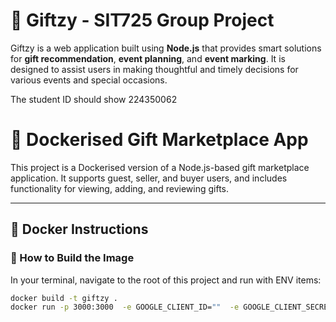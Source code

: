 # 🎁 Giftzy - SIT725 Group Project

Giftzy is a web application built using **Node.js** that provides smart solutions for **gift recommendation**, **event planning**, and **event marking**. It is designed to assist users in making thoughtful and timely decisions for various events and special occasions.

The student ID should show 224350062 

# 🎁 Dockerised Gift Marketplace App

This project is a Dockerised version of a Node.js-based gift marketplace application. It supports guest, seller, and buyer users, and includes functionality for viewing, adding, and reviewing gifts.

---

## 🐳 Docker Instructions

### 🔧 How to Build the Image

In your terminal, navigate to the root of this project and run with ENV items:

```bash
docker build -t giftzy .
docker run -p 3000:3000  -e GOOGLE_CLIENT_ID=""  -e GOOGLE_CLIENT_SECRET="" -e JWT_SECRET="" -e MONGO_URI=mongodb://localhost:27017/ -e JWT_SECRET="" giftzy



